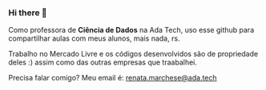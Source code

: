 ### Hi there 👋

Como professora de **Ciência de Dados** na Ada Tech, uso esse github para compartilhar aulas com meus alunos, mais nada, rs.

Trabalho no Mercado Livre e os códigos desenvolvidos são de propriedade deles :) assim como das outras empresas que traabalhei.

Precisa falar comigo?
Meu email é: renata.marchese@ada.tech


<!--
**remarchese/remarchese** is a ✨ _special_ ✨ repository because its `README.md` (this file) appears on your GitHub profile.

Here are some ideas to get you started:

- 🔭 I’m currently working on ...
- 🌱 I’m currently learning ...
- 👯 I’m looking to collaborate on ...
- 🤔 I’m looking for help with ...
- 💬 Ask me about ...
- 📫 How to reach me: ...
- 😄 Pronouns: ...
- ⚡ Fun fact: ...
-->
